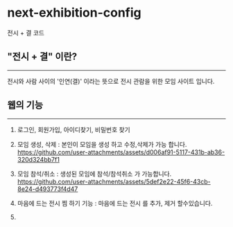 # next-exhibition-config
전시 + 결 코드


## "전시 + 결" 이란?
---
전시와 사람 사이의 '인연(결)' 이라는 뜻으로 전시 관람을 위한 모임 사이트 입니다. 


## 웹의 기능
---
1.  로그인, 회원가입, 아이디찾기, 비밀번호 찾기

2.  모임 생성, 삭제 : 본인이 모임을 생성 하고 수정,삭제가 가능 합니다.
https://github.com/user-attachments/assets/d006af91-5117-431b-ab36-320d324bb7f1

4.  모임 참석/취소 : 생성된 모임에 참석/참석취소 가 가능합니다.
https://github.com/user-attachments/assets/5def2e22-45f6-43cb-8e24-d493773f4d47


5.  마음에 드는 전시 찜 하기 기능 : 마음에 드는 전시 를 추가, 제거 할수있습니다. 

6. 


